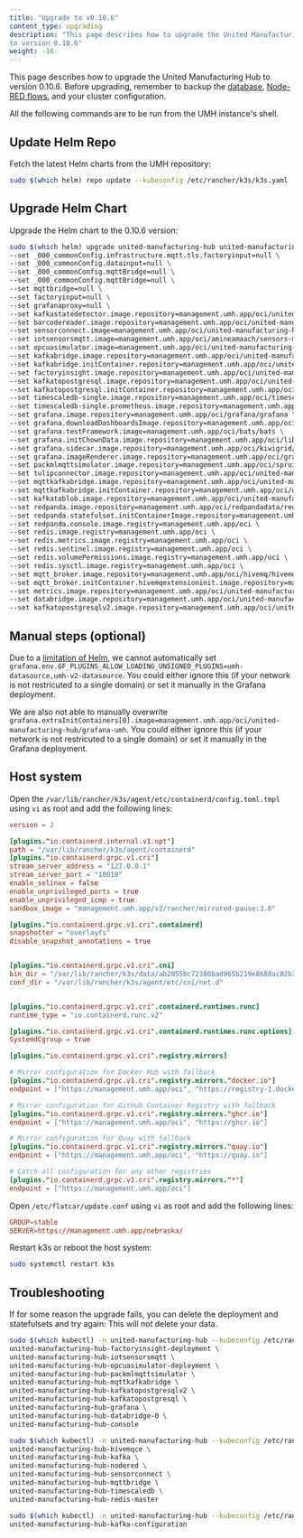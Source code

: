 ```yaml
---
title: "Upgrade to v0.10.6"
content_type: upgrading
description: "This page describes how to upgrade the United Manufacturing Hub
to version 0.10.6"
weight: -16
---
```


This page describes how to upgrade the United Manufacturing Hub to version
0.10.6. Before upgrading, remember to backup the
[database](/docs/production-guide/backup_recovery/backup-timescale/),
[Node-RED flows](/docs/production-guide/backup_recovery/import-export-node-red/),
and your cluster configuration.

All the following commands are to be run from the UMH instance's shell.

## Update Helm Repo

Fetch the latest Helm charts from the UMH repository:

```bash
sudo $(which helm) repo update --kubeconfig /etc/rancher/k3s/k3s.yaml
```

## Upgrade Helm Chart

Upgrade the Helm chart to the 0.10.6 version:

```bash
sudo $(which helm) upgrade united-manufacturing-hub united-manufacturing-hub/united-manufacturing-hub -n united-manufacturing-hub --version 0.10.6 --reuse-values --kubeconfig /etc/rancher/k3s/k3s.yaml \
--set _000_commonConfig.infrastructure.mqtt.tls.factoryinput=null \
--set _000_commonConfig.datainput=null \
--set _000_commonConfig.mqttBridge=null \
--set _000_commonConfig.mqttBridge=null \
--set mqttbridge=null \
--set factoryinput=null \
--set grafanaproxy=null \
--set kafkastatedetector.image.repository=management.umh.app/oci/united-manufacturing-hub/kafkastatedetector \
--set barcodereader.image.repository=management.umh.app/oci/united-manufacturing-hub/barcodereader \
--set sensorconnect.image=management.umh.app/oci/united-manufacturing-hub/sensorconnect \
--set iotsensorsmqtt.image=management.umh.app/oci/amineamaach/sensors-mqtt \
--set opcuasimulator.image=management.umh.app/oci/united-manufacturing-hub/opcuasimulator \
--set kafkabridge.image.repository=management.umh.app/oci/united-manufacturing-hub/kafka-bridge \
--set kafkabridge.initContainer.repository=management.umh.app/oci/united-manufacturing-hub/kafka-init \
--set factoryinsight.image.repository=management.umh.app/oci/united-manufacturing-hub/factoryinsight \
--set kafkatopostgresql.image.repository=management.umh.app/oci/united-manufacturing-hub/kafka-to-postgresql \
--set kafkatopostgresql.initContainer.repository=management.umh.app/oci/united-manufacturing-hub/kafka-init \
--set timescaledb-single.image.repository=management.umh.app/oci/timescale/timescaledb-ha \
--set timescaledb-single.prometheus.image.repository=management.umh.app/oci/prometheuscommunity/postgres-exporter \
--set grafana.image.repository=management.umh.app/oci/grafana/grafana \
--set grafana.downloadDashboardsImage.repository=management.umh.app/oci/curlimages/curl \
--set grafana.testFramework.image=management.umh.app/oci/bats/bats \
--set grafana.initChownData.image.repository=management.umh.app/oci/library/busybox \
--set grafana.sidecar.image.repository=management.umh.app/oci/kiwigrid/k8s-sidecar \
--set grafana.imageRenderer.image.repository=management.umh.app/oci/grafana/grafana-image-renderer \
--set packmlmqttsimulator.image.repository=management.umh.app/oci/spruiktec/packml-simulator \
--set tulipconnector.image.repository=management.umh.app/oci/united-manufacturing-hub/tulip-connector \
--set mqttkafkabridge.image.repository=management.umh.app/oci/united-manufacturing-hub/mqtt-kafka-bridge \
--set mqttkafkabridge.initContainer.repository=management.umh.app/oci/united-manufacturing-hub/kafka-init \
--set kafkatoblob.image.repository=management.umh.app/oci/united-manufacturing-hub/kafka-to-blob \
--set redpanda.image.repository=management.umh.app/oci/redpandadata/redpanda \
--set redpanda.statefulset.initContainerImage.repository=management.umh.app/oci/library/busybox \
--set redpanda.console.image.registry=management.umh.app/oci \
--set redis.image.registry=management.umh.app/oci \
--set redis.metrics.image.registry=management.umh.app/oci \
--set redis.sentinel.image.registry=management.umh.app/oci \
--set redis.volumePermissions.image.registry=management.umh.app/oci \
--set redis.sysctl.image.registry=management.umh.app/oci \
--set mqtt_broker.image.repository=management.umh.app/oci/hivemq/hivemq-ce \
--set mqtt_broker.initContainer.hivemqextensioninit.image.repository=management.umh.app/oci/united-manufacturing-hub/hivemq-init \
--set metrics.image.repository=management.umh.app/oci/united-manufacturing-hub/metrics \
--set databridge.image.repository=management.umh.app/oci/united-manufacturing-hub/databridge \
--set kafkatopostgresqlv2.image.repository=management.umh.app/oci/united-manufacturing-hub/kafka-to-postgresql-v2
```

## Manual steps (optional)

Due to a [limitation of Helm](https://helm.sh/docs/intro/using_helm/#the-format-and-limitations-of---set), we cannot automatically set `grafana.env.GF_PLUGINS_ALLOW_LOADING_UNSIGNED_PLUGINS=umh-datasource,umh-v2-datasource`.
You could either ignore this (if your network is not restricuted to a single domain) or set it manually in the Grafana deployment.

We are also not able to manually overwrite `grafana.extraInitContainers[0].image=management.umh.app/oci/united-manufacturing-hub/grafana-umh`.
You could either ignore this (if your network is not restricuted to a single domain) or set it manually in the Grafana deployment.

## Host system

Open the `/var/lib/rancher/k3s/agent/etc/containerd/config.toml.tmpl` using `vi` as root and add the following lines:

```toml
version = 2

[plugins."io.containerd.internal.v1.opt"]
path = "/var/lib/rancher/k3s/agent/containerd"
[plugins."io.containerd.grpc.v1.cri"]
stream_server_address = "127.0.0.1"
stream_server_port = "10010"
enable_selinux = false
enable_unprivileged_ports = true
enable_unprivileged_icmp = true
sandbox_image = "management.umh.app/v2/rancher/mirrored-pause:3.6"

[plugins."io.containerd.grpc.v1.cri".containerd]
snapshotter = "overlayfs"
disable_snapshot_annotations = true


[plugins."io.containerd.grpc.v1.cri".cni]
bin_dir = "/var/lib/rancher/k3s/data/ab2055bc72380bad965b219e8688ac02b2e1b665cad6bdde1f8f087637aa81df/bin"
conf_dir = "/var/lib/rancher/k3s/agent/etc/cni/net.d"


[plugins."io.containerd.grpc.v1.cri".containerd.runtimes.runc]
runtime_type = "io.containerd.runc.v2"

[plugins."io.containerd.grpc.v1.cri".containerd.runtimes.runc.options]
SystemdCgroup = true

[plugins."io.containerd.grpc.v1.cri".registry.mirrors]

# Mirror configuration for Docker Hub with fallback
[plugins."io.containerd.grpc.v1.cri".registry.mirrors."docker.io"]
endpoint = ["https://management.umh.app/oci", "https://registry-1.docker.io"]

# Mirror configuration for GitHub Container Registry with fallback
[plugins."io.containerd.grpc.v1.cri".registry.mirrors."ghcr.io"]
endpoint = ["https://management.umh.app/oci", "https://ghcr.io"]

# Mirror configuration for Quay with fallback
[plugins."io.containerd.grpc.v1.cri".registry.mirrors."quay.io"]
endpoint = ["https://management.umh.app/oci", "https://quay.io"]

# Catch-all configuration for any other registries
[plugins."io.containerd.grpc.v1.cri".registry.mirrors."*"]
endpoint = ["https://management.umh.app/oci"]
```

Open `/etc/flatcar/update.conf` using `vi` as root and add the following lines:

```toml
GROUP=stable
SERVER=https://management.umh.app/nebraska/
```

Restart k3s or reboot the host system:

```bash
sudo systemctl restart k3s
```


## Troubleshooting

If for some reason the upgrade fails, you can delete the deployment and statefulsets and try again:
This will _not_ delete your data.

```bash
sudo $(which kubectl) -n united-manufacturing-hub --kubeconfig /etc/rancher/k3s/k3s.yaml delete deployment \
united-manufacturing-hub-factoryinsight-deployment \
united-manufacturing-hub-iotsensorsmqtt \
united-manufacturing-hub-opcuasimulator-deployment \
united-manufacturing-hub-packmlmqttsimulator \
united-manufacturing-hub-mqttkafkabridge \
united-manufacturing-hub-kafkatopostgresqlv2 \
united-manufacturing-hub-kafkatopostgresql \
united-manufacturing-hub-grafana \
united-manufacturing-hub-databridge-0 \
united-manufacturing-hub-console

sudo $(which kubectl) -n united-manufacturing-hub --kubeconfig /etc/rancher/k3s/k3s.yaml delete statefulset \
united-manufacturing-hub-hivemqce \
united-manufacturing-hub-kafka \
united-manufacturing-hub-nodered \
united-manufacturing-hub-sensorconnect \
united-manufacturing-hub-mqttbridge \
united-manufacturing-hub-timescaledb \
united-manufacturing-hub-redis-master

sudo $(which kubectl) -n united-manufacturing-hub --kubeconfig /etc/rancher/k3s/k3s.yaml delete jobs \
united-manufacturing-hub-kafka-configuration
```